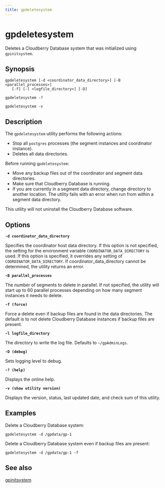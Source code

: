 ```yaml
---
title: gpdeletesystem
---
```


# gpdeletesystem

Deletes a Cloudberry Database system that was initialized using `gpinitsystem`.

## Synopsis

```shell
gpdeletesystem [-d <coordinator_data_directory>] [-B <parallel_processes>] 
   [-f] [-l <logfile_directory>] [-D]

gpdeletesystem -? 

gpdeletesystem -v
```

## Description

The `gpdeletesystem` utility performs the following actions:

- Stop all `postgres` processes (the segment instances and coordinator instance).
- Deletes all data directories.

Before running `gpdeletesystem`:

- Move any backup files out of the coordinator and segment data directories.
- Make sure that Cloudberry Database is running.
- If you are currently in a segment data directory, change directory to another location. The utility fails with an error when run from within a segment data directory.

This utility will not uninstall the Cloudberry Database software.

## Options

**`-d coordinator_data_directory`**

Specifies the coordinator host data directory. If this option is not specified, the setting for the environment variable `COORDINATOR_DATA_DIRECTORY` is used. If this option is specified, it overrides any setting of `COORDINATOR_DATA_DIRECTORY`. If coordinator_data_directory cannot be determined, the utility returns an error.

**`-B parallel_processes`**

The number of segments to delete in parallel. If not specified, the utility will start up to 60 parallel processes depending on how many segment instances it needs to delete.

**`-f (force)`**

Force a delete even if backup files are found in the data directories. The default is to not delete Cloudberry Database instances if backup files are present.

**`-l logfile_directory`**

The directory to write the log file. Defaults to `~/gpAdminLogs`.

**`-D (debug)`**

Sets logging level to debug.

**`-? (help)`**

Displays the online help.

**`-v (show utility version)`**

Displays the version, status, last updated date, and check sum of this utility.

## Examples

Delete a Cloudberry Database system:

```shell
gpdeletesystem -d /gpdata/gp-1
```

Delete a Cloudberry Database system even if backup files are present:

```shell
gpdeletesystem -d /gpdata/gp-1 -f
```

## See also

[gpinitsystem](/i18n/zh/docusaurus-plugin-content-docs/current/db-utilities/db-util-gpinitsystem.md)
